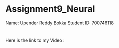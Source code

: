 # Assignment9_Neural

Name: Upender Reddy Bokka Student ID: 700746118
#

Here is the link to my Video : 
